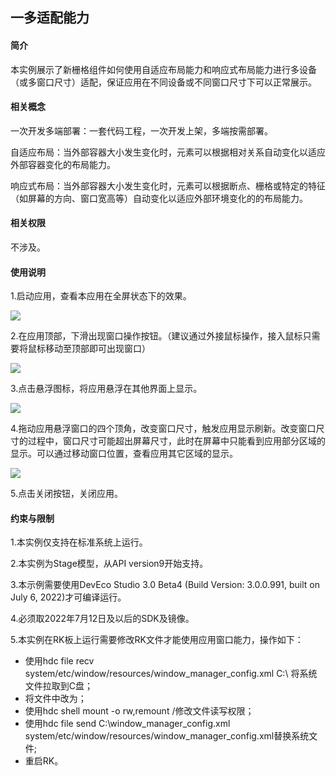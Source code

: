 ## 一多适配能力

#### 简介

本实例展示了新栅格组件如何使用自适应布局能力和响应式布局能力进行多设备（或多窗口尺寸）适配，保证应用在不同设备或不同窗口尺寸下可以正常展示。

#### 相关概念

一次开发多端部署：一套代码工程，一次开发上架，多端按需部署。

自适应布局：当外部容器大小发生变化时，元素可以根据相对关系自动变化以适应外部容器变化的布局能力。

响应式布局：当外部容器大小发生变化时，元素可以根据断点、栅格或特定的特征（如屏幕的方向、窗口宽高等）自动变化以适应外部环境变化的的布局能力。

#### 相关权限

不涉及。

#### 使用说明

1.启动应用，查看本应用在全屏状态下的效果。

![](assets/index.png)

2.在应用顶部，下滑出现窗口操作按钮。（建议通过外接鼠标操作，接入鼠标只需要将鼠标移动至顶部即可出现窗口）

![](assets/img1.png)

3.点击悬浮图标，将应用悬浮在其他界面上显示。

![](assets/img2.png)

4.拖动应用悬浮窗口的四个顶角，改变窗口尺寸，触发应用显示刷新。改变窗口尺寸的过程中，窗口尺寸可能超出屏幕尺寸，此时在屏幕中只能看到应用部分区域的显示。可以通过移动窗口位置，查看应用其它区域的显示。

![](assets/img3.png)

5.点击关闭按钮，关闭应用。

#### 约束与限制

1.本实例仅支持在标准系统上运行。

2.本实例为Stage模型，从API version9开始支持。

3.本示例需要使用DevEco Studio 3.0 Beta4 (Build Version: 3.0.0.991, built on July 6, 2022)才可编译运行。

4.必须取2022年7月12日及以后的SDK及镜像。

5.本实例在RK板上运行需要修改RK文件才能使用应用窗口能力，操作如下：

+ 使用hdc file recv system/etc/window/resources/window_manager_config.xml C:\ 将系统文件拉取到C盘；
+ 将文件中<decor enable="false"></decor>改为<decor enable="true"></decor>；
+ 使用hdc shell mount -o rw,remount /修改文件读写权限；
+ 使用hdc file send C:\window_manager_config.xml system/etc/window/resources/window_manager_config.xml替换系统文件;
+ 重启RK。